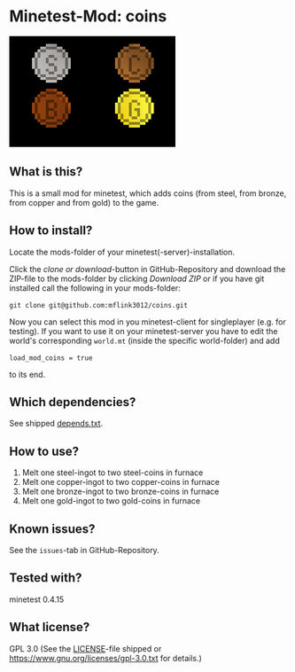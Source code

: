 # Minetest-Mod: coins

![Screenshot](screenshot.png "Screenshot") 

## What is this?

This is a small mod for minetest, which adds coins (from steel, from bronze, from copper and from gold) to the game.

## How to install?

Locate the mods-folder of your minetest(-server)-installation.

Click the *clone or download*-button in GitHub-Repository and download the ZIP-file to the mods-folder by clicking *Download ZIP* or if you have git installed call the following in your mods-folder:
	
	git clone git@github.com:mflink3012/coins.git

Now you can select this mod in you minetest-client for singleplayer (e.g. for testing). If you want to use it on your minetest-server you have to edit the world's corresponding ``world.mt`` (inside the specific world-folder) and add

	load_mod_coins = true

to its end.

## Which dependencies?

See shipped [depends.txt](depends.txt).

## How to use?

1. Melt one steel-ingot to two steel-coins in furnace
2. Melt one copper-ingot to two copper-coins in furnace 
3. Melt one bronze-ingot to two bronze-coins in furnace
4. Melt one gold-ingot to two gold-coins in furnace

## Known issues?

See the `issues`-tab in GitHub-Repository.

## Tested with?

minetest 0.4.15

## What license?

GPL 3.0 (See the [LICENSE](LICENSE)-file shipped or <https://www.gnu.org/licenses/gpl-3.0.txt> for details.)